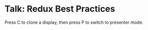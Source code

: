 # Talk: Redux Best Practices

Press C to clone a display, then press P to switch to presenter mode.
